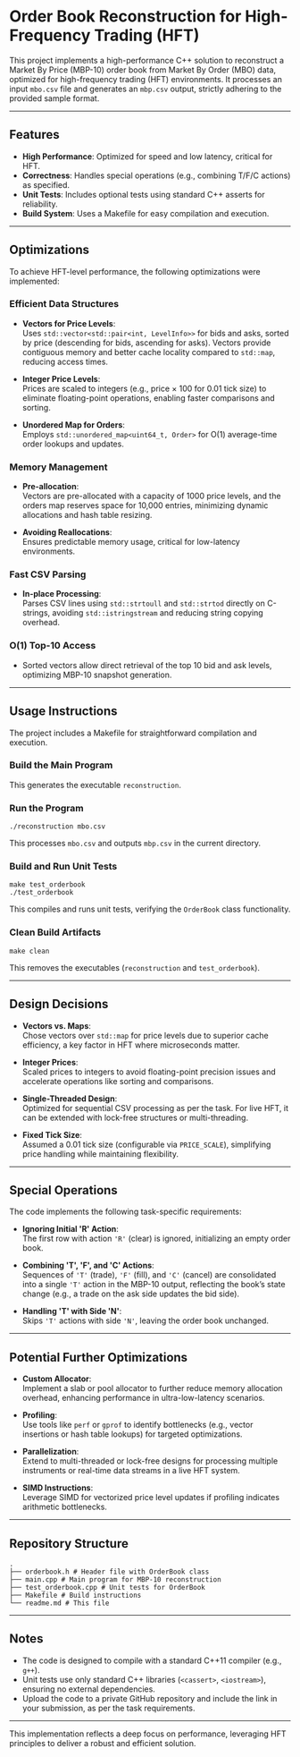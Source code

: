 # Order Book Reconstruction for High-Frequency Trading (HFT)

This project implements a high-performance C++ solution to reconstruct a Market By Price (MBP-10) order book from Market By Order (MBO) data, optimized for high-frequency trading (HFT) environments. It processes an input `mbo.csv` file and generates an `mbp.csv` output, strictly adhering to the provided sample format.

---

## Features

- **High Performance**: Optimized for speed and low latency, critical for HFT.  
- **Correctness**: Handles special operations (e.g., combining T/F/C actions) as specified.  
- **Unit Tests**: Includes optional tests using standard C++ asserts for reliability.  
- **Build System**: Uses a Makefile for easy compilation and execution.

---

## Optimizations

To achieve HFT-level performance, the following optimizations were implemented:

### Efficient Data Structures

- **Vectors for Price Levels**:  
  Uses `std::vector<std::pair<int, LevelInfo>>` for bids and asks, sorted by price (descending for bids, ascending for asks). Vectors provide contiguous memory and better cache locality compared to `std::map`, reducing access times.

- **Integer Price Levels**:  
  Prices are scaled to integers (e.g., price × 100 for 0.01 tick size) to eliminate floating-point operations, enabling faster comparisons and sorting.

- **Unordered Map for Orders**:  
  Employs `std::unordered_map<uint64_t, Order>` for O(1) average-time order lookups and updates.

### Memory Management

- **Pre-allocation**:  
  Vectors are pre-allocated with a capacity of 1000 price levels, and the orders map reserves space for 10,000 entries, minimizing dynamic allocations and hash table resizing.

- **Avoiding Reallocations**:  
  Ensures predictable memory usage, critical for low-latency environments.

### Fast CSV Parsing

- **In-place Processing**:  
  Parses CSV lines using `std::strtoull` and `std::strtod` directly on C-strings, avoiding `std::istringstream` and reducing string copying overhead.

### O(1) Top-10 Access

- Sorted vectors allow direct retrieval of the top 10 bid and ask levels, optimizing MBP-10 snapshot generation.

---

## Usage Instructions

The project includes a Makefile for straightforward compilation and execution.

### Build the Main Program
This generates the executable `reconstruction`.

### Run the Program
```
./reconstruction mbo.csv
```
This processes `mbo.csv` and outputs `mbp.csv` in the current directory.

### Build and Run Unit Tests
```
make test_orderbook
./test_orderbook
```
This compiles and runs unit tests, verifying the `OrderBook` class functionality.

### Clean Build Artifacts
```
make clean
```
This removes the executables (`reconstruction` and `test_orderbook`).

---

## Design Decisions

- **Vectors vs. Maps**:  
  Chose vectors over `std::map` for price levels due to superior cache efficiency, a key factor in HFT where microseconds matter.

- **Integer Prices**:  
  Scaled prices to integers to avoid floating-point precision issues and accelerate operations like sorting and comparisons.

- **Single-Threaded Design**:  
  Optimized for sequential CSV processing as per the task. For live HFT, it can be extended with lock-free structures or multi-threading.

- **Fixed Tick Size**:  
  Assumed a 0.01 tick size (configurable via `PRICE_SCALE`), simplifying price handling while maintaining flexibility.

---

## Special Operations

The code implements the following task-specific requirements:

- **Ignoring Initial 'R' Action**:  
  The first row with action `'R'` (clear) is ignored, initializing an empty order book.

- **Combining 'T', 'F', and 'C' Actions**:  
  Sequences of `'T'` (trade), `'F'` (fill), and `'C'` (cancel) are consolidated into a single `'T'` action in the MBP-10 output, reflecting the book’s state change (e.g., a trade on the ask side updates the bid side).

- **Handling 'T' with Side 'N'**:  
  Skips `'T'` actions with side `'N'`, leaving the order book unchanged.

---

## Potential Further Optimizations

- **Custom Allocator**:  
  Implement a slab or pool allocator to further reduce memory allocation overhead, enhancing performance in ultra-low-latency scenarios.

- **Profiling**:  
  Use tools like `perf` or `gprof` to identify bottlenecks (e.g., vector insertions or hash table lookups) for targeted optimizations.

- **Parallelization**:  
  Extend to multi-threaded or lock-free designs for processing multiple instruments or real-time data streams in a live HFT system.

- **SIMD Instructions**:  
  Leverage SIMD for vectorized price level updates if profiling indicates arithmetic bottlenecks.

---

## Repository Structure
```
.
├── orderbook.h # Header file with OrderBook class
├── main.cpp # Main program for MBP-10 reconstruction
├── test_orderbook.cpp # Unit tests for OrderBook
├── Makefile # Build instructions
└── readme.md # This file
```

---

## Notes

- The code is designed to compile with a standard C++11 compiler (e.g., `g++`).
- Unit tests use only standard C++ libraries (`<cassert>`, `<iostream>`), ensuring no external dependencies.
- Upload the code to a private GitHub repository and include the link in your submission, as per the task requirements.

---

This implementation reflects a deep focus on performance, leveraging HFT principles to deliver a robust and efficient solution.


